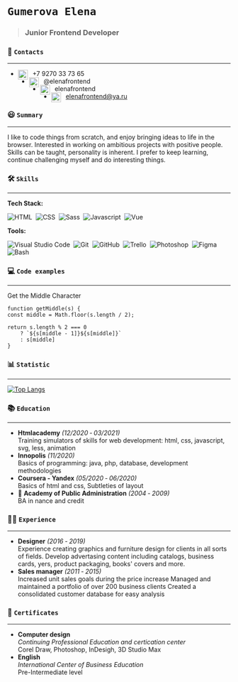 # `Gumerova Elena`  
> ### Junior Frontend Developer
### :wave: `Contacts`
***

* [<img align="left" alt="Elena Gumerova phone" width="22px" src="https://elenafrontend.github.io/portfolio/img/icons/old-typical-phone.svg" />][phone]&nbsp;&nbsp;+7&nbsp;9270&nbsp;33&nbsp;73&nbsp;65  
* [<img align="left" alt="Elena Gumerova telegram" width="22px" src="https://elenafrontend.github.io/portfolio/img/icons/telegram.svg" />][telegram]&nbsp;&nbsp;@elenafrontend  
* [<img align="left" alt="Elena Gumerova linkedin" width="22px" src="https://elenafrontend.github.io/portfolio/img/icons/linkedin.svg" />][linkedin]&nbsp;&nbsp;elenafrontend  
* [<img align="left" alt="Elena Gumerova email" width="22px" src="https://elenafrontend.github.io/portfolio/img/icons/email.svg" />][email]&nbsp;&nbsp;elenafrontend@ya.ru  

### :smiley: `Summary`  
***

I like to code things from scratch, and enjoy bringing ideas to life in the browser. Interested in working on ambitious projects with positive people. Skills can be taught, personality is inherent. I prefer to keep learning, continue challenging myself and do interesting things.

### :hammer_and_wrench: `Skills`  
***

**Tech Stack:**  

![HTML](https://img.shields.io/badge/HTML-333333?style=for-the-badge&logo=html5)&nbsp;
![CSS](https://img.shields.io/badge/CSS-333333?style=for-the-badge&logo=css3&logoColor=1572B6)&nbsp;
![Sass](https://img.shields.io/badge/Sass-333333?style=for-the-badge&logo=sass)&nbsp;
![Javascript](https://img.shields.io/badge/Javascript-333333?style=for-the-badge&logo=javascript)&nbsp;
![Vue](https://img.shields.io/badge/Vue-333333?style=for-the-badge&logo=vuedotjs)&nbsp;  

**Tools:**  

![Visual Studio Code](https://img.shields.io/badge/-Visual%20Studio%20Code-333333?style=for-the-badge&logo=visual-studio-code&logoColor=007ACC)&nbsp;
![Git](https://img.shields.io/badge/-Git-333333?style=for-the-badge&logo=git)&nbsp;
![GitHub](https://img.shields.io/badge/-GitHub-333333?style=for-the-badge&logo=github)&nbsp;
![Trello](https://img.shields.io/badge/-Trello-333333?style=for-the-badge&logo=trello&logoColor=0052CC)&nbsp;
![Photoshop](https://img.shields.io/badge/-Photoshop-333333?style=for-the-badge&logo=adobe-photoshop)&nbsp;
![Figma](https://img.shields.io/badge/-Figma-333333?style=for-the-badge&logo=figma)&nbsp;
![Bash](https://img.shields.io/badge/-Bash-333333?style=for-the-badge&logo=gnubash)&nbsp;

### :computer: `Code examples`  
***
Get the Middle Character

	function getMiddle(s) {
  	const middle = Math.floor(s.length / 2);
  
  	return s.length % 2 === 0 
    	? `${s[middle - 1]}${s[middle]}`
    	: s[middle]
	}


### :bar_chart: `Statistic`
***  

[![Top Langs](https://github-readme-stats.vercel.app/api/top-langs/?username=elenafrontend&theme=nord&layout=compact)](https://github.com/anuraghazra/github-readme-stats)


[phone]: tel:+79270337365 "mobile"
[telegram]: https://t.me/elenafrontend "telegram"
[linkedin]: https://www.linkedin.com/in/elenafrontend/ "linkedin"
[email]: https://www.linkedin.com/in/elenafrontend/ "email"

### :books: `Education`
***  

* **Htmlacademy** *(12/2020 ‐ 03/2021)*  
  Training simulators of skills for web development: html, css, javascript, svg, less, animation
* **Innopolis** *(11/2020)*  
  Basics of programming: java, php, database, development methodologies
* **Coursera - Yandex** *(05/2020 ‐ 06/2020)*  
  Basics of html and css, Subtleties of layout
* :school: **Academy of Public Administration** *(2004 ‐ 2009)*  
  BA in nance and credit

### :woman_astronaut: `Experience`
***
* **Designer** *(2016 ‐ 2019)*  
Experience creating graphics and furniture design for clients in all sorts of fields. Develop advertasing content including catalogs, business cards, yers, product
packaging, books' covers and more.
* **Sales manager** *(2011 ‐ 2015)*  
Increased unit sales goals during the price increase
Managed and maintained a portfolio of over 200 business clients
Сreated a consolidated customer database for easy analysis


### :1st_place_medal: `Certificates`
***

* **Computer design**  
  *Continuing Professional Education and certication center*  
  Сorel Draw, Photoshop, InDesigh, 3D Studio Max
* **English**  
  *International Center of Business Education*  
  Pre-Intermediate level


